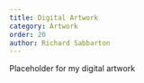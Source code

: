 ```yaml
---
title: Digital Artwork
category: Artwork
order: 20
author: Richard Sabbarton
---
```


Placeholder for my digital artwork


